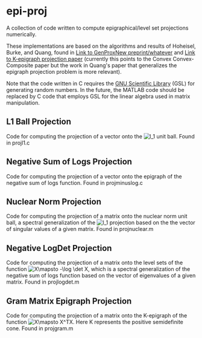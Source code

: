 # epi-proj
A collection of code written to compute epigraphical/level set projections numerically.

These implementations are based on the algorithms and results of Hoheisel, Burke, and Quang, found in [Link to GenProxNew preprint/whatever](https://math.mcgill.ca/hoheisel/) and [Link to K-epigraph projection paper](https://arxiv.org/abs/1907.08318v2) (currently this points to the Convex Convex-Composite paper but the work in Quang's paper that generalizes the epigraph projection problem is more relevant).

Note that the code written in C requires the [GNU Scientific Library](https://www.gnu.org/software/gsl/) (GSL) for generating random numbers. In the future, the MATLAB code should be replaced by C code that employs GSL for the linear algebra used in matrix manipulation.

## L1 Ball Projection
Code for computing the projection of a vector onto the <img src="https://latex.codecogs.com/svg.latex?l_1" title="l_1" /> unit ball. Found in projl1.c  

## Negative Sum of Logs Projection
Code for computing the projection of a vector onto the epigraph of the negative sum of logs function. Found in projminuslog.c

## Nuclear Norm Projection
Code for computing the projection of a matrix onto the nuclear norm unit ball, a spectral generalization of the <img src="https://latex.codecogs.com/svg.latex?l_1" title="l_1" /> projection based on the the vector of singular values of a given matrix. Found in projnuclear.m

## Negative LogDet Projection
Code for computing the projection of a matrix onto the level sets of the function <img src="https://latex.codecogs.com/svg.latex?X\mapsto&space;-\log&space;\det&space;X" title="X\mapsto -\log \det X" />, which is a spectral generalization of the negative sum of logs function based on the vector of eigenvalues of a given matrix. Found in projlogdet.m

## Gram Matrix Epigraph Projection
Code for computing the projection of a matrix onto the K-epigraph of the function <img src="https://latex.codecogs.com/svg.latex?X\mapsto&space;X^TX" title="X\mapsto X^TX" />. Here K represents the positive semidefinite cone. Found in projgram.m
